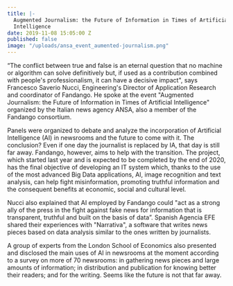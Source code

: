 ```yaml
---
title: |-
  Augmented Journalism: the Future of Information in Times of Artificial
  Intelligence
date: 2019-11-08 15:05:00 Z
published: false
image: "/uploads/ansa_event_aumented-journalism.png"
---
```


“The conflict between true and false is an eternal question that no machine or algorithm can solve definitively but, if used as a contribution combined with people's professionalism, it can have a decisive impact", says Francesco Saverio Nucci, Engineering's Director of Application Research and coordinator of Fandango. He spoke at  the event "Augmented Journalism: the Future of Information in Times of Artificial Intelligence" organized by the Italian news agency ANSA, also a member of the Fandango consortium.

Panels were organized to debate and analyze the incorporation of Artificial Intelligence (AI) in newsrooms and the future to come with it. The conclusion? Even if one day the journalist is replaced by IA, that day is still far away. Fandango, however, aims to help with the transition. The project, which started last year and is expected to be completed by the end of 2020, has the final objective of developing an IT system which, thanks to the use of the most advanced Big Data applications, AI, image recognition and text analysis, can help fight misinformation, promoting truthful information and the consequent benefits at economic, social and cultural level.

Nucci also explained that AI employed by Fandango could "act as a strong ally of the press in the fight against fake news for information that is transparent, truthful and built on the basis of data”. Spanish Agencia EFE shared their experiences with "Narrativa", a software that writes news pieces based on data analysis similar to the ones written by journalists. 

A group of experts from the London School of Economics also presented and disclosed the main uses of AI in newsrooms at the moment according to a survey on more of 70 newsrooms: in gathering news pieces and large amounts of information; in distribution and publication for knowing better their readers; and for the writing. Seems like the future is not that far away.

